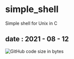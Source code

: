 # simple_shell
Simple shell for Unix in C

## date : 2021 - 08 - 12

![GitHub code size in bytes](https://img.shields.io/github/languages/code-size/ralexrivero/simple_shell)

